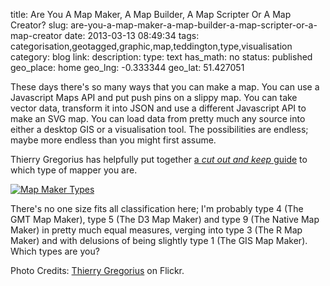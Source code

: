 title: Are You A Map Maker, A Map Builder, A Map Scripter Or A Map Creator?
slug: are-you-a-map-maker-a-map-builder-a-map-scripter-or-a-map-creator
date: 2013-03-13 08:49:34
tags: categorisation,geotagged,graphic,map,teddington,type,visualisation
category: blog
link: 
description: 
type: text
has_math: no
status: published
geo_place: home
geo_lng: -0.333344
geo_lat: 51.427051

These days there's so many ways that you can make a map. You can use a Javascript Maps API and put push pins on a slippy map. You can take vector data, transform it into JSON and use a different Javascript API to make an SVG map. You can load data from pretty much any source into either a desktop GIS or a visualisation tool. The possibilities are endless; maybe more endless than you might first assume.

Thierry Gregorius has helpfully put together [a *cut out and keep* guide](https://georeferenced.wordpress.com/2013/03/12/mapmakers/ "https://georeferenced.wordpress.com/2013/03/12/mapmakers/") to which type of mapper you are.

<!-- TEASER_END -->

[![Map Maker Types](/wp-content/uploads/2013/03/Map-Maker-Types.jpg)](https://www.flickr.com/photos/t_gregorius/8551566953/in/photostream/ "https://www.flickr.com/photos/t_gregorius/8551566953/in/photostream/")

There's no one size fits all classification here; I'm probably type 4 (The GMT Map Maker), type 5 (The D3 Map Maker) and type 9 (The Native Map Maker) in pretty much equal measures, verging into type 3 (The R Map Maker) and with delusions of being slightly type 1 (The GIS Map Maker). Which types are you?



Photo Credits: [Thierry Gregorius](https://www.flickr.com/photos/t_gregorius/8551566953/in/photostream/ "https://www.flickr.com/photos/t_gregorius/8551566953/in/photostream/") on Flickr.



